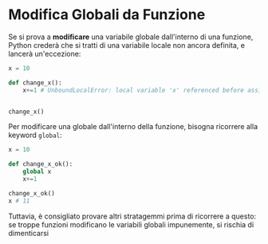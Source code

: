 # Modifica Globali da Funzione

Se si prova a **modificare** una variabile globale dall'interno di una funzione, Python crederà che si tratti di una variabile locale non ancora definita, e lancerà un'eccezione:

```python
x = 10

def change_x():
    x+=1 # UnboundLocalError: local variable 'x' referenced before assignment


change_x()
```


Per modificare una globale dall'interno della funzione, bisogna ricorrere alla keyword `global`:

```python
x = 10

def change_x_ok():
    global x
    x+=1 

change_x_ok()
x # 11
```

Tuttavia, è consigliato provare altri stratagemmi prima di ricorrere a questo: se troppe funzioni modificano le variabili globali impunemente, si rischia di dimenticarsi 


